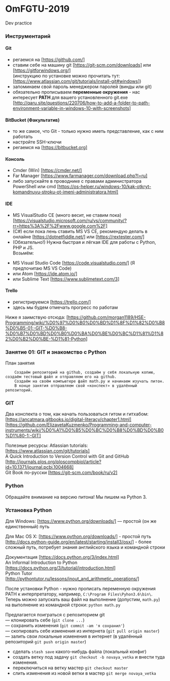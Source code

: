 # OmFGTU-2019
Dev practice

### Инструментарий
#### Git  
- регаемся на [https://github.com/]  
- ставим себе на машину git [https://git-scm.com/downloads] или [https://gitforwindows.org/]  
(инструкцию по установке можно прочитать тут: [https://www.atlassian.com/git/tutorials/install-git#windows])  
- запоминаем свой пароль менеджером паролей (винды или git)   
- обязательно прописываем **переменные окружения** - нас интересует **PATH** для вашего установленного git.exe [http://qaru.site/questions/220706/how-to-add-a-folder-to-path-environment-variable-in-windows-10-with-screenshots]


#### BitBucket (Факультатив)  
- то же самое, что Git - только нужно иметь представление, как с ним работать  
- настройте SSH-ключи  
- регаемся на [https://bitbucket.org]  

#### Консоль  
- Cmder (Win) [https://cmder.net/]
- Far Manager [https://www.farmanager.com/download.php?l=ru]  
- либо запускайте в проводнике с правами администратора PowerShell или cmd [https://os-helper.ru/windows-10/kak-otkryt-komandnuyu-stroku-ot-imeni-administratora.html]  

#### IDE
- MS VisualStudio CE (много весит, не ставим пока) [https://visualstudio.microsoft.com/ru/vs/community/?rr=https%3A%2F%2Fwww.google.com%2F]  
- (C#) если пока лень ставить MS VS CE, рекомендую делать в онлайне [https://dotnetfiddle.net/] или [https://rextester.com/]  
- (Обязательно!) Нужна быстрая и лёгкая IDE для работы с Python, PHP и JS.   
Возьмём:   
* MS Visual Studio Code [https://code.visualstudio.com/] (Я предпочитаю MS VS Code)  
* или Atom [https://ide.atom.io/]  
* или Sublime Text [https://www.sublimetext.com/3]    

#### Trello 
- регистрируемся [https://trello.com/]  
- здесь мы будем отмечать прогресс по работам  




 





Ниже я заимствую отсюда:
[https://github.com/morgan1189/HSE-Programming/wiki/%D0%97%D0%B0%D0%BD%D1%8F%D1%82%D0%B8%D0%B5-01:-GIT-%D0%B8-%D0%B7%D0%BD%D0%B0%D0%BA%D0%BE%D0%BC%D1%81%D1%82%D0%B2%D0%BE-%D1%81-Python]


### Занятие 01: GIT и знакомство с Python
План занятия
```
    Создаём репозиторий на github, создаём у себя локальную копию, создаём тестовый файл и отправляем его на github.
    Создаём на своём компьютере файл math.py и начинаем изучать питон.
    В конце занятия отправляем свой «конспект» в удалённый репозиторий.
```
### GIT

Два конспекта о том, как начать пользоваться гитом и гитхабом: [https://ancatmara.gitbooks.io/digital-literacy/chapter1.html]
[https://github.com/ElizavetaKuzmenko/Programming-and-computer-instruments/wiki/%D0%A1%D0%B5%D0%BC%D0%B8%D0%BD%D0%B0%D1%80-1:-GIT]

Полезные ресурсы:
Atlassian tutorials: [https://www.atlassian.com/git/tutorials]  
A Quick Introduction to Version Control with Git and GitHub [http://journals.plos.org/ploscompbiol/article?id=10.1371/journal.pcbi.1004668]    
Git Book по-русски [https://git-scm.com/book/ru/v2]   

### Python

Обращайте внимание на версию питона! Мы пишем на Python 3.
### Установка Python

Для Windows: [https://www.python.org/downloads/] — простой (он же единственный) путь

Для Mac OS X: [https://www.python.org/downloads/] - простой путь
[http://docs.python-guide.org/en/latest/starting/install3/osx/] - более сложный путь, потребует знания английского языка и командной строки

Документация [https://docs.python.org/3/index.html]  
An Informal Introduction to Python [https://docs.python.org/3/tutorial/introduction.html]  
Python Tutor [http://pythontutor.ru/lessons/inout_and_arithmetic_operations/]  

После установки Python - нужно прописать переменную окружения PATH к интерпретатору, например, `C:\Program Files\Pyhon3.6\bin\`.
Теперь можно запускать ваш файл на выполнение (допустим, `math.py`) на выполнение из командной строки: `python math.py`

Предлагается поиграться с репозиторием git  
— клонировать себе (`git clone ...`)  
— сохранить изменения  (`git commit -am 'я сохранил'`)  
— скопировать себе изменения из интернета (`git pull origin master`)  
— залить свои локальные  изменения в интернет (в удалённый репозиторий `git push origin master`)  
- сделать `stash save` какого-нибудь файла (локальный конфиг)  
- создать ветку под задачу `git checkout -b novaya_vetka` и внести туда изменения.
- переключиться на ветку мастер `git checkout master`  
- слить изменения из новой ветки в мастер `git merge novaya_vetka`  


